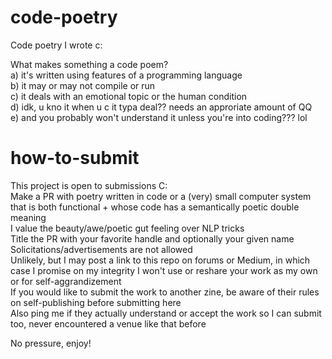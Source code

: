 # code-poetry
Code poetry I wrote c:

What makes something a code poem?<br />
a) it's written using features of a programming language<br />
b) it may or may not compile or run<br />
c) it deals with an emotional topic or the human condition<br />
d) idk, u kno it when u c it typa deal?? needs an approriate amount of QQ<br />
e) and you probably won't understand it unless you're into coding??? lol<br />

# how-to-submit

This project is open to submissions C:<br />
Make a PR with poetry written in code or a (very) small computer system that is both functional + whose code has a semantically poetic double meaning<br />
I value the beauty/awe/poetic gut feeling over NLP tricks<br />
Title the PR with your favorite handle and optionally your given name<br />
Solicitations/advertisements are not allowed<br />
Unlikely, but I may post a link to this repo on forums or Medium, in which case I promise on my integrity I won't use or reshare your work as my own or for self-aggrandizement<br />
If you would like to submit the work to another zine, be aware of their rules on self-publishing before submitting here<br />
Also ping me if they actually understand or accept the work so I can submit too, never encountered a venue like that before<br />


No pressure, enjoy!

